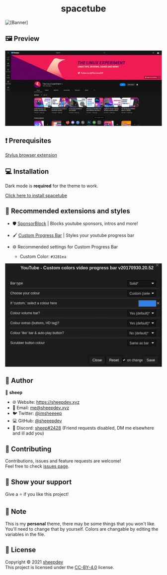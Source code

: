 <h1 align="center">spacetube</h1>

![[Banner]](https://socialify.git.ci/azure-moon/spacetube/image?description=1&descriptionEditable=spacetube%20is%20a%20youtube%20theme%20inspired%20by%20space%20%F0%9F%9A%80&font=Raleway&language=1&logo=https%3A%2F%2Ficons.iconarchive.com%2Ficons%2Fdakirby309%2Fsimply-styled%2F256%2FYouTube-icon.png&name=1&owner=1&theme=Dark)

## 🖼️ Preview

![Preview](./img/preview.png)

## ❗ Prerequisites
[Stylus browser extension](https://github.com/openstyles/stylus#releases)

## 💻 Installation

Dark mode is **required** for the theme to work.

[Click here to install spacetube](https://github.com/azure-moon/moontube/raw/main/moontube.user.css)


## 🎨 Recommended extensions and styles


* 🛡️ [SponsorBlock](https://sponsor.ajay.app/) | Blocks youtube sponsors, intros and more!

* 🖌️ [Custom Progress Bar](https://33kk.github.io/uso-archive/?style=95280) | Styles your youtube progress bar

* ⚙️ Recommended settings for Custom Progress Bar

  * Custom Color: ```#3281ea```

![Settings for Custom Progress Bar](./img/settings.png)


## 👤 Author

🐏 **sheep**

* 🌐 Website: https://sheepdev.xyz
* 📧 Email: [me@sheepdev.xyz](mailto:me@sheepdev.xyz)
* 🐦 Twitter: [@imsheeeep](https://twitter.com/imsheeeep)
* 💻 GitHub: [@sheeepdev](https://github.com/sheeepdev)
* 💬 Discord: [sheep#2428](https://discord.com/users/429303151598895106) (Friend requests disabled, DM me elsewhere and ill add you)

## 🤝 Contributing

Contributions, issues and feature requests are welcome!<br />Feel free to check [issues page](https://github.com/azure-moon/spacetube/issues). 

## 🌟 Show your support

Give a ⭐️ if you like this project!

## 📝 Note

This is my **personal** theme, there may be some things that you won't like. You'll need to change that by yourself.
Colors are changable by editing the variables in the file.

## 📩 License

Copyright © 2021 [sheepdev](https://sheepdev.xyz/)<br />
This project is licensed under the [CC-BY-4.0](https://github.com/azure-moon/spacetube/blob/main/LICENSE) license.
